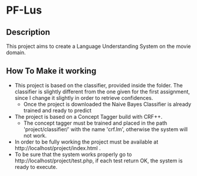 # PF-Lus

## Description
This project aims to create a Language Understanding System on the movie domain.

## How To Make it working
- This project is based on the classifier, provided inside the folder. The classifier is slightly different from the one given for the first assignment, since I change it slightly in order to retrieve confidences.
  - Once the project is downloaded the Naive Bayes Classifier is already trained and ready to predict
- The project is based on a Concept Tagger build with CRF++.
  - The concept tagger must be trained and placed in the path 'project/classifier/' with the name 'crf.lm', otherwise the system will not work.
- In order to be fully working the project must be available at http://localhost/project/index.html .
- To be sure that the system works properly go to http://localhost/project/test.php, if each test return OK, the system is ready to execute.

